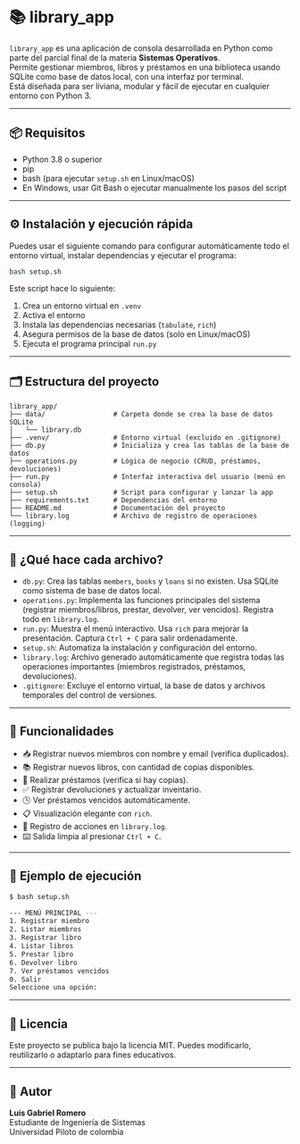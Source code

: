 # 📚 library_app

`library_app` es una aplicación de consola desarrollada en Python como parte del parcial final de la materia **Sistemas Operativos**.  
Permite gestionar miembros, libros y préstamos en una biblioteca usando SQLite como base de datos local, con una interfaz por terminal.  
Está diseñada para ser liviana, modular y fácil de ejecutar en cualquier entorno con Python 3.

---

## 📦 Requisitos

- Python 3.8 o superior
- pip
- bash (para ejecutar `setup.sh` en Linux/macOS)
- En Windows, usar Git Bash o ejecutar manualmente los pasos del script

---

## ⚙️ Instalación y ejecución rápida

Puedes usar el siguiente comando para configurar automáticamente todo el entorno virtual, instalar dependencias y ejecutar el programa:

```bash
bash setup.sh
```

Este script hace lo siguiente:

1. Crea un entorno virtual en `.venv`
2. Activa el entorno
3. Instala las dependencias necesarias (`tabulate`, `rich`)
4. Asegura permisos de la base de datos (solo en Linux/macOS)
5. Ejecuta el programa principal `run.py`

---

## 🗂️ Estructura del proyecto

```
library_app/
├── data/                 # Carpeta donde se crea la base de datos SQLite
│   └── library.db
├── .venv/                # Entorno virtual (excluido en .gitignore)
├── db.py                 # Inicializa y crea las tablas de la base de datos
├── operations.py         # Lógica de negocio (CRUD, préstamos, devoluciones)
├── run.py                # Interfaz interactiva del usuario (menú en consola)
├── setup.sh              # Script para configurar y lanzar la app
├── requirements.txt      # Dependencias del entorno
├── README.md             # Documentación del proyecto
└── library.log           # Archivo de registro de operaciones (logging)
```

---

## 🧠 ¿Qué hace cada archivo?

- `db.py`: Crea las tablas `members`, `books` y `loans` si no existen. Usa SQLite como sistema de base de datos local.
- `operations.py`: Implementa las funciones principales del sistema (registrar miembros/libros, prestar, devolver, ver vencidos). Registra todo en `library.log`.
- `run.py`: Muestra el menú interactivo. Usa `rich` para mejorar la presentación. Captura `Ctrl + C` para salir ordenadamente.
- `setup.sh`: Automatiza la instalación y configuración del entorno.
- `library.log`: Archivo generado automáticamente que registra todas las operaciones importantes (miembros registrados, préstamos, devoluciones).
- `.gitignore`: Excluye el entorno virtual, la base de datos y archivos temporales del control de versiones.

---

## 📌 Funcionalidades

- 📥 Registrar nuevos miembros con nombre y email (verifica duplicados).
- 📚 Registrar nuevos libros, con cantidad de copias disponibles.
- 📖 Realizar préstamos (verifica si hay copias).
- ✅ Registrar devoluciones y actualizar inventario.
- 🕒 Ver préstamos vencidos automáticamente.
- 📋 Visualización elegante con `rich`.
- 📜 Registro de acciones en `library.log`.
- ⌨️ Salida limpia al presionar `Ctrl + C`.

---

## 📝 Ejemplo de ejecución

```bash
$ bash setup.sh

--- MENÚ PRINCIPAL ---
1. Registrar miembro
2. Listar miembros
3. Registrar libro
4. Listar libros
5. Prestar libro
6. Devolver libro
7. Ver préstamos vencidos
0. Salir
Seleccione una opción:
```

---

## 🪪 Licencia

Este proyecto se publica bajo la licencia MIT. Puedes modificarlo, reutilizarlo o adaptarlo para fines educativos.

---

## 👤 Autor

**Luis Gabriel Romero**  
Estudiante de Ingeniería de Sistemas  
Universidad Piloto de colombia
